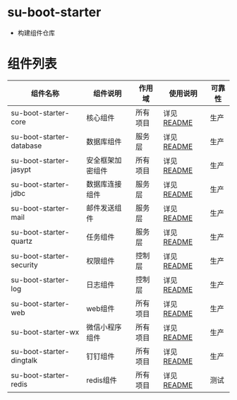 # su-boot-starter

- 构建组件仓库

# 组件列表

| 组件名称                     | 组件说明     | 作用域    | 	使用说明               | 可靠性 |
|--------------------------|----------|--------|---------------------|-----|
| su-boot-starter-core     | 核心组件     | 所有项目 | 详见 [README](https://gitee.com/umb/su-boot-starter/blob/master/su-boot-starter-core/README.md) | 生产  |
| su-boot-starter-database | 数据库组件    | 服务层 | 详见 [README](https://gitee.com/umb/su-boot-starter/blob/master/su-boot-starter-database/README.md) | 生产  |
| su-boot-starter-jasypt   | 安全框架加密组件 | 所有项目 |详见 [README](https://gitee.com/umb/su-boot-starter/blob/master/su-boot-starter-jasypt/README.md)         | 生产  |
| su-boot-starter-jdbc     | 数据库连接组件  | 服务层 | 详见 [README](https://gitee.com/umb/su-boot-starter/blob/master/su-boot-starter-jdbc/README.md)     | 生产  | 
| su-boot-starter-mail     | 邮件发送组件   | 服务层 | 详见 [README](https://gitee.com/umb/su-boot-starter/blob/master/su-boot-starter-mail/README.md)           | 生产  |
| su-boot-starter-quartz   | 任务组件     | 服务层 | 详见 [README](https://gitee.com/umb/su-boot-starter/blob/master/su-boot-starter-quartz/README.md)            | 生产  | 
| su-boot-starter-security | 权限组件     | 控制层 | 详见 [README](https://gitee.com/umb/su-boot-starter/blob/master/su-boot-starter-security/README.md)           | 生产  | 
| su-boot-starter-log      | 日志组件     | 控制层 | 详见 [README](https://gitee.com/umb/su-boot-starter/blob/master/su-boot-starter-log/README.md)           | 生产  |
| su-boot-starter-web      | web组件    | 所有项目 | 详见 [README](https://gitee.com/umb/su-boot-starter/blob/master/su-boot-starter-web/README.md)             | 生产  |
| su-boot-starter-wx       | 微信小程序组件  | 所有项目 | 详见 [README](https://gitee.com/umb/su-boot-starter/blob/master/su-boot-starter-wx/README.md)             | 生产  |
| su-boot-starter-dingtalk | 钉钉组件     | 所有项目 | 详见 [README](https://gitee.com/umb/su-boot-starter/blob/master/su-boot-starter-dingtalk/README.md)             | 生产  |
| su-boot-starter-redis    | redis组件     | 所有项目 | 详见 [README](https://gitee.com/umb/su-boot-starter/blob/master/su-boot-starter-redis/README.md)             | 测试  |

    
